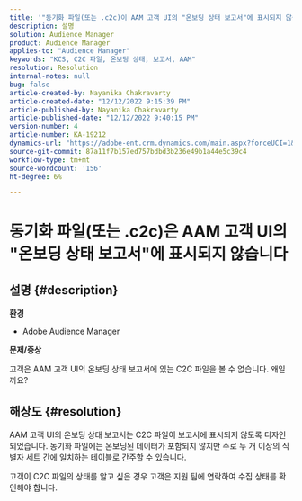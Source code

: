 ```yaml
---
title: '"동기화 파일(또는 .c2c)이 AAM 고객 UI의 "온보딩 상태 보고서"에 표시되지 않습니다."'
description: 설명
solution: Audience Manager
product: Audience Manager
applies-to: "Audience Manager"
keywords: "KCS, C2C 파일, 온보딩 상태, 보고서, AAM"
resolution: Resolution
internal-notes: null
bug: false
article-created-by: Nayanika Chakravarty
article-created-date: "12/12/2022 9:15:39 PM"
article-published-by: Nayanika Chakravarty
article-published-date: "12/12/2022 9:40:15 PM"
version-number: 4
article-number: KA-19212
dynamics-url: "https://adobe-ent.crm.dynamics.com/main.aspx?forceUCI=1&pagetype=entityrecord&etn=knowledgearticle&id=b082b21e-627a-ed11-81ac-6045bd006b25"
source-git-commit: 87a11f7b157ed757bdbd3b236e49b1a44e5c39c4
workflow-type: tm+mt
source-wordcount: '156'
ht-degree: 6%

---
```


# 동기화 파일(또는 .c2c)은 AAM 고객 UI의 &quot;온보딩 상태 보고서&quot;에 표시되지 않습니다

## 설명 {#description}


<b>환경</b>

- Adobe Audience Manager

<b>문제/증상</b>

고객은 AAM 고객 UI의 온보딩 상태 보고서에 있는 C2C 파일을 볼 수 없습니다. 왜일까요?


## 해상도 {#resolution}


AAM 고객 UI의 온보딩 상태 보고서는 C2C 파일이 보고서에 표시되지 않도록 디자인되었습니다. 동기화 파일에는 온보딩된 데이터가 포함되지 않지만 주로 두 개 이상의 식별자 세트 간에 일치하는 테이블로 간주할 수 있습니다.

고객이 C2C 파일의 상태를 알고 싶은 경우 고객은 지원 팀에 연락하여 수집 상태를 확인해야 합니다.
